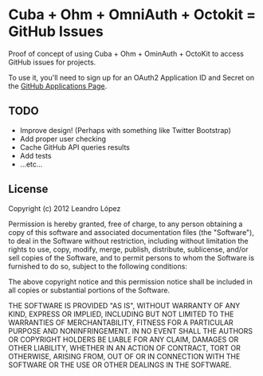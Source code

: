 # Cuba + Ohm + OmniAuth + Octokit = GitHub Issues

Proof of concept of using Cuba + Ohm + OminAuth + OctoKit to access
GitHub issues for projects.

To use it, you'll need to sign up for an OAuth2 Application ID and
Secret on the [GitHub Applications Page](https://github.com/account/applications).

## TODO

* Improve design! (Perhaps with something like Twitter Bootstrap)
* Add proper user checking
* Cache GitHub API queries results
* Add tests
* ...etc...

## License

Copyright (c) 2012 Leandro López

Permission is hereby granted, free of charge, to any person obtaining
a copy of this software and associated documentation files (the
"Software"), to deal in the Software without restriction, including
without limitation the rights to use, copy, modify, merge, publish,
distribute, sublicense, and/or sell copies of the Software, and to
permit persons to whom the Software is furnished to do so, subject to
the following conditions:

The above copyright notice and this permission notice shall be
included in all copies or substantial portions of the Software.

THE SOFTWARE IS PROVIDED "AS IS", WITHOUT WARRANTY OF ANY KIND,
EXPRESS OR IMPLIED, INCLUDING BUT NOT LIMITED TO THE WARRANTIES OF
MERCHANTABILITY, FITNESS FOR A PARTICULAR PURPOSE AND
NONINFRINGEMENT. IN NO EVENT SHALL THE AUTHORS OR COPYRIGHT HOLDERS BE
LIABLE FOR ANY CLAIM, DAMAGES OR OTHER LIABILITY, WHETHER IN AN ACTION
OF CONTRACT, TORT OR OTHERWISE, ARISING FROM, OUT OF OR IN CONNECTION
WITH THE SOFTWARE OR THE USE OR OTHER DEALINGS IN THE SOFTWARE.

